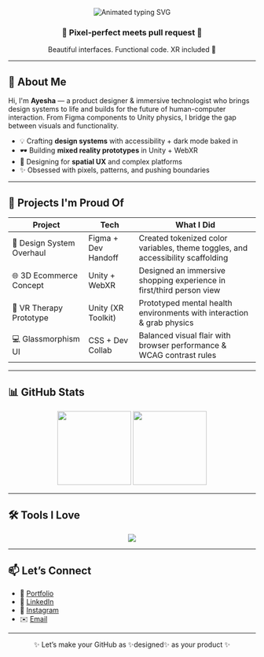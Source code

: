 <!-- Banner or aesthetic hero image suggestion -->
<!-- 🎆 SVG-Based Banner with Gradient + Stars -->
<p align="center">
  <img src="https://readme-typing-svg.herokuapp.com?font=Fira+Code&size=24&pause=1000&color=F96CA6&center=true&vCenter=true&width=435&lines=✨+Hi+I'm+Ayesha!;Designer+%F0%9F%96%A4+Who+Codes;Creating+in+2D,+3D,+and+XR" alt="Animated typing SVG" />
</p>

<h3 align="center">🌌 Pixel-perfect meets pull request 🌌</h3>
<p align="center">Beautiful interfaces. Functional code. XR included 💫</p>

---

## 🎨 About Me

Hi, I'm **Ayesha** — a product designer & immersive technologist who brings design systems to life and builds for the future of human-computer interaction. From Figma components to Unity physics, I bridge the gap between visuals and functionality.

- 💡 Crafting **design systems** with accessibility + dark mode baked in  
- 🕶️ Building **mixed reality prototypes** in Unity + WebXR  
- 🧠 Designing for **spatial UX** and complex platforms  
- ✨ Obsessed with pixels, patterns, and pushing boundaries  

---

## 🧪 Projects I'm Proud Of

| Project | Tech | What I Did |
|--------|------|------------|
| 🧱 Design System Overhaul | Figma + Dev Handoff | Created tokenized color variables, theme toggles, and accessibility scaffolding |
| 🌐 3D Ecommerce Concept | Unity + WebXR | Designed an immersive shopping experience in first/third person view |
| 🧠 VR Therapy Prototype | Unity (XR Toolkit) | Prototyped mental health environments with interaction & grab physics |
| 💻 Glassmorphism UI | CSS + Dev Collab | Balanced visual flair with browser performance & WCAG contrast rules |

---

## 📊 GitHub Stats

<p align="center">
  <img src="https://github-readme-stats.vercel.app/api?username=ayesha1&show_icons=true&theme=radical&hide_border=true&hide_title=true" height="150"/>
  <img src="https://github-readme-stats.vercel.app/api/top-langs/?username=ayesha1&layout=compact&theme=radical&hide_border=true" height="150"/>
</p>

---

## 🛠️ Tools I Love

<p align="center">
  <img src="https://skillicons.dev/icons?i=figma,unity,html,css,js,react,threejs,vscode,github,blender" />
</p>

---

## 📫 Let’s Connect

- 💼 [Portfolio](https://your-portfolio.com)
- 🔗 [LinkedIn](https://linkedin.com/in/yourname)
- 📸 [Instagram](https://instagram.com/xr.ayshx)
- ✉️ [Email](mailto:your@email.com)

---

<p align="center">✨ Let’s make your GitHub as ✨designed✨ as your product ✨</p>

